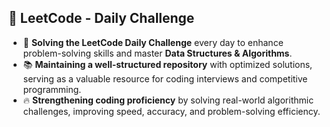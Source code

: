 ## 🚀 LeetCode - Daily Challenge  

- 🎯 **Solving the LeetCode Daily Challenge** every day to enhance problem-solving skills and master **Data Structures & Algorithms**.  
- 📚 **Maintaining a well-structured repository** with optimized solutions, serving as a valuable resource for coding interviews and competitive programming.  
- 🔥 **Strengthening coding proficiency** by solving real-world algorithmic challenges, improving speed, accuracy, and problem-solving efficiency.  
